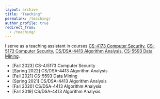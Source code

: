 ```yaml
---
layout: archive
title: "Teaching"
permalink: /teaching/
author_profile: true
redirect_from:
  - /teaching/
---
```


I serve as a teaching assistant in courses [CS-4173 Computer Security](https://www.coursicle.com/ou/courses/CS/4173/), [CS-5173 Computer Security](https://www.coursicle.com/ou/courses/CS/4173/), [CS/DSA-4413 Algorithm Analysis](https://www.coursicle.com/ou/courses/CS/4413/), [CS-5593 Data Mining](https://www.coursicle.com/ou/courses/CS/5593/).

* [Fall 2023] CS-4/5173 Computer Security
* [Spring 2022] CS/DSA-4413 Algorithm Analysis
* [Fall 2021] CS-5593 Data Mining
* [Spring 2021] CS/DSA-4413 Algorithm Analysis
* [Fall 2020] CS/DSA-4413 Algorithm Analysis
* [Fall 2019] CS/DSA-4413 Algorithm Analysis
